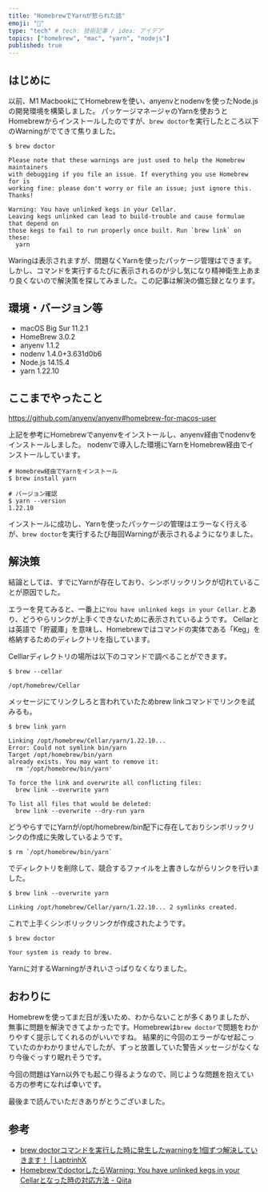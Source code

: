 ```yaml
---
title: "HomebrewでYarnが怒られた話"
emoji: "🤔"
type: "tech" # tech: 技術記事 / idea: アイデア
topics: ["homebrew", "mac", "yarn", "nodejs"]
published: true
---
```


## はじめに

以前、M1 MacbookにてHomebrewを使い、anyenvとnodenvを使ったNode.jsの開発環境を構築しました。
パッケージマネージャのYarnを使おうとHomebrewからインストールしたのですが、`brew doctor`を実行したところ以下のWarningがでてきて焦りました。

```shell
$ brew doctor

Please note that these warnings are just used to help the Homebrew maintainers
with debugging if you file an issue. If everything you use Homebrew for is
working fine: please don't worry or file an issue; just ignore this. Thanks!

Warning: You have unlinked kegs in your Cellar.
Leaving kegs unlinked can lead to build-trouble and cause formulae that depend on
those kegs to fail to run properly once built. Run `brew link` on these:
  yarn
```

Waringは表示されますが、問題なくYarnを使ったパッケージ管理はできます。
しかし、コマンドを実行するたびに表示されるのが少し気になり精神衛生上あまり良くないので解決策を探してみました。この記事は解決の備忘録となります。

## 環境・バージョン等

- macOS Big Sur 11.2.1
- HomeBrew 3.0.2
- anyenv 1.1.2
- nodenv 1.4.0+3.631d0b6
- Node.js 14.15.4
- yarn 1.22.10

## ここまでやったこと

https://github.com/anyenv/anyenv#homebrew-for-macos-user

上記を参考にHomebrewでanyenvをインストールし、anyenv経由でnodenvをインストールしました。
nodenvで導入した環境にYarnをHomebrew経由でインストールしています。

```shell
# Homebrew経由でYarnをインストール
$ brew install yarn

# バージョン確認
$ yarn --version
1.22.10
```

インストールに成功し、Yarnを使ったパッケージの管理はエラーなく行えるが、`brew doctor`を実行するたび毎回Warningが表示されるようになりました。

## 解決策

結論としては、すでにYarnが存在しており、シンボリックリンクが切れていることが原因でした。

エラーを見てみると、一番上に`You have unlinked kegs in your Cellar.`とあり、どうやらリンクが上手くできないために表示されているようです。
Cellarとは英語で「貯蔵庫」を意味し、Homebrewではコマンドの実体である「Keg」を格納するためのディレクトリを指しています。

Celllarディレクトリの場所は以下のコマンドで調べることができます。

```shell
$ brew --cellar

/opt/homebrew/Cellar
```

メッセージにてリンクしろと言われていたためbrew linkコマンドでリンクを試みるも。
```shell
$ brew link yarn

Linking /opt/homebrew/Cellar/yarn/1.22.10...
Error: Could not symlink bin/yarn
Target /opt/homebrew/bin/yarn
already exists. You may want to remove it:
  rm '/opt/homebrew/bin/yarn'

To force the link and overwrite all conflicting files:
  brew link --overwrite yarn

To list all files that would be deleted:
  brew link --overwrite --dry-run yarn
```

どうやらすでにYarnが/opt/homebrew/bin配下に存在しておりシンボリックリンクの作成に失敗しているようです。

```shell
$ rm `/opt/homebrew/bin/yarn`
```

でディレクトリを削除して、競合するファイルを上書きしながらリンクを行いました。

```shell
$ brew link --overwrite yarn

Linking /opt/homebrew/Cellar/yarn/1.22.10... 2 symlinks created.
```

これで上手くシンボリックリンクが作成されたようです。

```shell
$ brew doctor

Your system is ready to brew.
```

Yarnに対するWarningがきれいさっぱりなくなりました。

## おわりに

Homebrewを使ってまだ日が浅いため、わからないことが多くありましたが、無事に問題を解決できてよかったです。Homebrewは`brew doctor`で問題をわかりやすく提示してくれるのがいいですね。
結果的に今回のエラーがなぜ起こっていたのかわかりませんでしたが、ずっと放置していた警告メッセージがなくなり今後ぐっすり眠れそうです。

今回の問題はYarn以外でも起こり得るようなので、同じような問題を抱えている方の参考になれば幸いです。

最後まで読んでいただきありがとうございました。

## 参考

- [brew doctorコマンドを実行した時に発生したwarningを1個ずつ解決していきます！ | LaptrinhX](https://laptrinhx.com/brew-doctorkomandowo-shi-xingshita-shini-fa-shengshitawarningwo1gezutsu-jie-jueshiteikimasu-2122113170)
- [HomebrewでdoctorしたらWarning: You have unlinked kegs in your Cellarとなった時の対応方法 - Qiita](https://qiita.com/ponsuke0531/items/80f716c803ac23c7849d)
